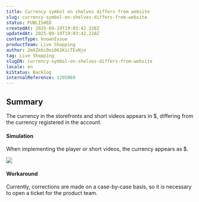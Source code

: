 ```yaml
---
title: Currency symbol on shelves differs from website
slug: currency-symbol-on-shelves-differs-from-website
status: PUBLISHED
createdAt: 2025-09-19T19:03:42.228Z
updatedAt: 2025-09-19T19:03:42.228Z
contentType: knownIssue
productTeam: Live Shopping
author: 2mXZkbi0oi061KicTExNjo
tag: Live Shopping
slugEN: currency-symbol-on-shelves-differs-from-website
locale: en
kiStatus: Backlog
internalReference: 1295069
---
```


## Summary


The currency in the storefronts and short videos appears in $, differing from the currency registered in the account.


#### Simulation


When implementing the player or short videos, the currency appears as $.

 ![](https://vtexhelp.zendesk.com/attachments/token/rMo7HrJ2BnvXa45qfxOasRtJO/?name=SCR-20250919-nrtw.png)


#### Workaround


Currently, corrections are made on a case-by-case basis, so it is necessary to open a ticket for the product team.


